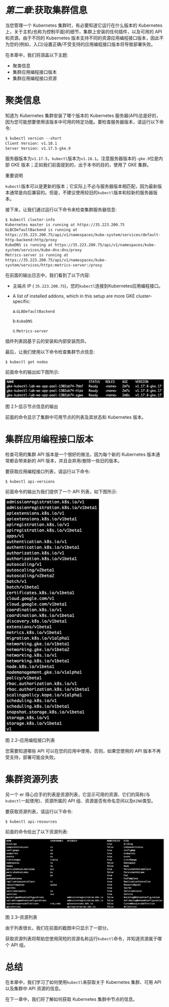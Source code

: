 # *第二章*:获取集群信息

当您管理一个 Kubernetes 集群时，有必要知道它运行在什么版本的 Kubernetes 上，关于主机(也称为控制平面)的细节，集群上安装的任何插件，以及可用的 API 和资源。由于不同的 Kubernetes 版本支持不同的资源应用编程接口版本，因此不为您的(例如，入口)设置正确/不受支持的应用编程接口版本将导致部署失败。

在本章中，我们将涵盖以下主题:

*   聚类信息
*   集群应用编程接口版本
*   集群应用编程接口资源

# 聚类信息

知道为 Kubernetes 集群安装了哪个版本的 Kubernetes 服务器(API)总是好的，因为您可能想要使用该版本中可用的特定功能。要检查服务器版本，请运行以下命令:

```
$ kubectl version --short
Client Version: v1.18.1
Server Version: v1.17.5-gke.9
```

服务器版本为`v1.17.5`，`kubectl`版本为`v1.18.1`。注意服务器版本的`-gke.9`位是内部 GKE 版本；正如我们前面提到的，出于本书的目的，使用了 GKE 集群。

重要说明

`kubectl`版本可以是更新的版本；它实际上不必与服务器版本相匹配，因为最新版本通常是向后兼容的。但是，不建议使用较旧的`kubectl`版本和较新的服务器版本。

接下来，让我们通过运行以下命令来检查集群服务器信息:

```
$ kubectl cluster-info
Kubernetes master is running at https://35.223.200.75
GLBCDefaultBackend is running at https://35.223.200.75/api/v1/namespaces/kube-system/services/default-http-backend:http/proxy
KubeDNS is running at https://35.223.200.75/api/v1/namespaces/kube-system/services/kube-dns:dns/proxy
Metrics-server is running at https://35.223.200.75/api/v1/namespaces/kube-system/services/https:metrics-server:/proxy
```

在前面的输出日志中，我们看到了以下内容:

*   主端点 IP ( `35.223.200.75`)，您的`kubectl`连接到Kubernetes应用编程接口。
*   A list of installed addons, which in this setup are more GKE cluster-specific:

    a.`GLBDefaultBackend`

    b.`KubeDNS`

    c.`Metrics-server`

插件列表因基于云的安装和内部安装而异。

最后，让我们使用以下命令检查集群节点信息:

```
$ kubectl get nodes
```

前面命令的输出如下图所示:

![Figure 2.1 – Output showing node information ](img/B16411_02_001.jpg)

图 2.1–显示节点信息的输出

前面的命令显示了集群中可用节点的列表及其状态和 Kubernetes 版本。

# 集群应用编程接口版本

检查可用的集群 API 版本是一个很好的做法，因为每个新的 Kubernetes 版本通常都会带来新的 API 版本，并且会弃用/删除一些旧的版本。

要获取应用编程接口列表，请运行以下命令:

```
$ kubectl api-versions
```

前面命令的输出为我们提供了一个 API 列表，如下图所示:

![Figure 2.2 – API list ](img/B16411_02_002.jpg)

图 2.2–应用编程接口列表

您需要知道哪些 API 可以在您的应用中使用，否则，如果您使用的 API 版本不再受支持，部署可能会失败。

# 集群资源列表

另一个 er 得心应手的列表是资源列表，它显示可用的资源、它们的简称(与`kubectl`一起使用)、资源所属的 API 组、资源是否有命名空间以及`KIND`类型。

要获取资源列表，请运行以下命令:

```
$ kubectl api-resources
```

前面的命令给出了以下资源列表:

![Figure 2.3 – List of resources ](img/B16411_02_003.jpg)

图 2.3–资源列表

由于列表很长，我们在前面的截图中只显示了一部分。

获取资源列表将帮助您使用简短的资源名称运行`kubectl`命令，并知道资源属于哪个 API 组。

# 总结

在本章中，我们学习了如何使用`kubectl`来获取关于 Kubernetes 集群、可用 API 以及集群中 API 资源的信息。

在下一章中，我们将了解如何获取 Kubernetes 集群中节点的信息。